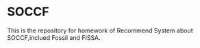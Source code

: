 # SOCCF
This is the repository for homework of Recommend System about SOCCF,inclued Fossil and FISSA.
